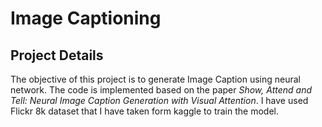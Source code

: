 # Image Captioning
## **Project Details**
The objective of this project is to generate Image Caption using neural network. The code is implemented based on the paper _Show, Attend and Tell: Neural Image Caption
Generation with Visual Attention_. I have used Flickr 8k dataset that I have taken form kaggle to train the model.
